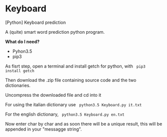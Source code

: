 # Keyboard
[Python] Keyboard prediction

A (quite) smart word prediction python program.

**What do I need?**

  - Pyhon3.5
  - pip3

As fisrt step, open a terminal and install getch for python, with `` pip3 install getch``

Then download the .zip file containing source code and the two dictionaries.

Uncompress the downloaded file and cd into it

For using the italian dictionary use `` python3.5 Keyboard.py it.txt``

For the english dictionary, `` python3.5 Keyboard.py en.txt``

Now enter char by char and as soon there will be a unique result, this will be appended in your "messagge string".

